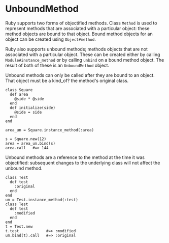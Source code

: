 # UnboundMethod

Ruby supports two forms of objectified methods. Class `Method` is used to
represent methods that are associated with a particular object: these method
objects are bound to that object. Bound method objects for an object can be
created using `Object#method`.

Ruby also supports unbound methods; methods objects that are not associated
with a particular object. These can be created either by calling
`Module#instance_method` or by calling `unbind` on a bound method object. The
result of both of these is an `UnboundMethod` object.

Unbound methods can only be called after they are bound to an object. That
object must be a kind_of? the method's original class.

    class Square
      def area
        @side * @side
      end
      def initialize(side)
        @side = side
      end
    end

    area_un = Square.instance_method(:area)

    s = Square.new(12)
    area = area_un.bind(s)
    area.call   #=> 144

Unbound methods are a reference to the method at the time it was objectified:
subsequent changes to the underlying class will not affect the unbound method.

    class Test
      def test
        :original
      end
    end
    um = Test.instance_method(:test)
    class Test
      def test
        :modified
      end
    end
    t = Test.new
    t.test            #=> :modified
    um.bind(t).call   #=> :original